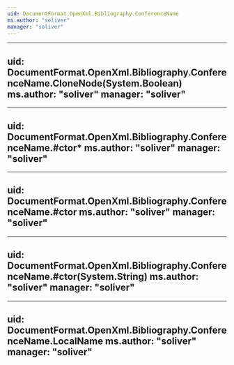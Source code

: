 ```yaml
---
uid: DocumentFormat.OpenXml.Bibliography.ConferenceName
ms.author: "soliver"
manager: "soliver"
---
```


---
uid: DocumentFormat.OpenXml.Bibliography.ConferenceName.CloneNode(System.Boolean)
ms.author: "soliver"
manager: "soliver"
---

---
uid: DocumentFormat.OpenXml.Bibliography.ConferenceName.#ctor*
ms.author: "soliver"
manager: "soliver"
---

---
uid: DocumentFormat.OpenXml.Bibliography.ConferenceName.#ctor
ms.author: "soliver"
manager: "soliver"
---

---
uid: DocumentFormat.OpenXml.Bibliography.ConferenceName.#ctor(System.String)
ms.author: "soliver"
manager: "soliver"
---

---
uid: DocumentFormat.OpenXml.Bibliography.ConferenceName.LocalName
ms.author: "soliver"
manager: "soliver"
---
